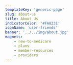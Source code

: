 ```yaml
---
templateKey: 'generic-page'
slug: about-us
title: About Us
indicatorColor: '#FA8231'
iconName: 'user-friends'
banner: '../../img/about.jpg'
magnets:
    - new-to-medicare
    - plans
    - member-resources
    - providers
---
```

